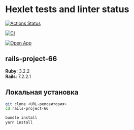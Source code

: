# Hexlet tests and linter status

[![Actions Status](https://github.com/nyrok8/rails-project-66/actions/workflows/hexlet-check.yml/badge.svg)](https://github.com/nyrok8/rails-project-66/actions)

[![CI](https://github.com/nyrok8/rails-project-66/actions/workflows/ci.yml/badge.svg)](https://github.com/nyrok8/rails-project-66/actions/workflows/ci.yml)

[![Open App](https://img.shields.io/badge/rails-project--66-grey?style=for-the-badge?style=plastic&labelColor=white&logo=rubyonrails&logoColor=black)](https://rails-project-66-pzqb.onrender.com/)

## rails-project-66

**Ruby**: 3.2.2  
**Rails**: 7.2.2.1

## Локальная установка

```bash
git clone <URL-репозитория>
cd rails-project-66

bundle install
yarn install
```
